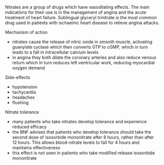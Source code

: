 Nitrates are a group of drugs which have vasodilating effects. The main indications for their use is in the management of angina and the acute treatment of heart failure. Sublingual glyceryl trinitrate is the most common drug used in patients with ischaemic heart disease to relieve angina attacks.  
  
Mechanism of action  
* nitrates cause the release of nitric oxide in smooth muscle, activating guanylate cyclase which then converts GTP to cGMP, which in turn leads to a fall in intracellular calcium levels
* in angina they both dilate the coronary arteries and also reduce venous return which in turn reduces left ventricular work, reducing myocardial oxygen demand

  
Side\-effects  
* hypotension
* tachycardia
* headaches
* flushing

  
Nitrate tolerance  
* many patients who take nitrates develop tolerance and experience reduced efficacy
* the BNF advises that patients who develop tolerance should take the second dose of isosorbide mononitrate after 8 hours, rather than after 12 hours. This allows blood\-nitrate levels to fall for 4 hours and maintains effectiveness
* this effect is not seen in patients who take modified release isosorbide mononitrate
